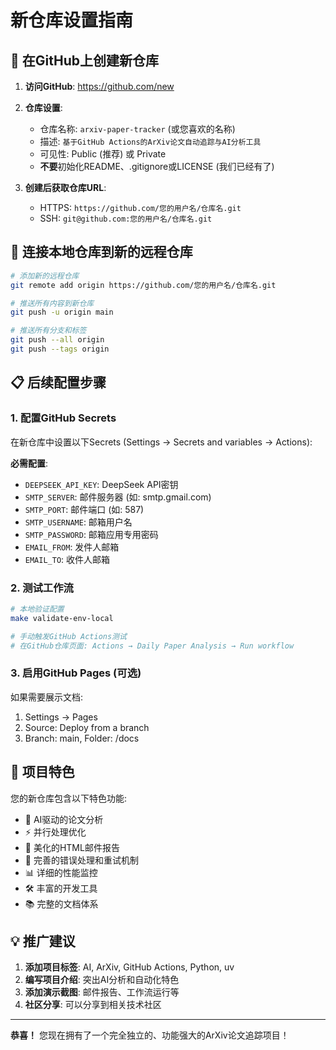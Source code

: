 # 新仓库设置指南

## 🚀 在GitHub上创建新仓库

1. **访问GitHub**: https://github.com/new
2. **仓库设置**:
   - 仓库名称: `arxiv-paper-tracker` (或您喜欢的名称)
   - 描述: `基于GitHub Actions的ArXiv论文自动追踪与AI分析工具`
   - 可见性: Public (推荐) 或 Private
   - **不要**初始化README、.gitignore或LICENSE (我们已经有了)

3. **创建后获取仓库URL**: 
   - HTTPS: `https://github.com/您的用户名/仓库名.git`
   - SSH: `git@github.com:您的用户名/仓库名.git`

## 🔗 连接本地仓库到新的远程仓库

```bash
# 添加新的远程仓库
git remote add origin https://github.com/您的用户名/仓库名.git

# 推送所有内容到新仓库
git push -u origin main

# 推送所有分支和标签
git push --all origin
git push --tags origin
```

## 📋 后续配置步骤

### 1. 配置GitHub Secrets
在新仓库中设置以下Secrets (Settings → Secrets and variables → Actions):

**必需配置**:
- `DEEPSEEK_API_KEY`: DeepSeek API密钥
- `SMTP_SERVER`: 邮件服务器 (如: smtp.gmail.com)
- `SMTP_PORT`: 邮件端口 (如: 587)
- `SMTP_USERNAME`: 邮箱用户名
- `SMTP_PASSWORD`: 邮箱应用专用密码
- `EMAIL_FROM`: 发件人邮箱
- `EMAIL_TO`: 收件人邮箱

### 2. 测试工作流
```bash
# 本地验证配置
make validate-env-local

# 手动触发GitHub Actions测试
# 在GitHub仓库页面: Actions → Daily Paper Analysis → Run workflow
```

### 3. 启用GitHub Pages (可选)
如果需要展示文档:
1. Settings → Pages
2. Source: Deploy from a branch
3. Branch: main, Folder: /docs

## 🎯 项目特色

您的新仓库包含以下特色功能:
- 🤖 AI驱动的论文分析
- ⚡ 并行处理优化
- 📧 美化的HTML邮件报告
- 🔧 完善的错误处理和重试机制
- 📊 详细的性能监控
- 🛠️ 丰富的开发工具
- 📚 完整的文档体系

## 💡 推广建议

1. **添加项目标签**: AI, ArXiv, GitHub Actions, Python, uv
2. **编写项目介绍**: 突出AI分析和自动化特色
3. **添加演示截图**: 邮件报告、工作流运行等
4. **社区分享**: 可以分享到相关技术社区

---

**恭喜！** 您现在拥有了一个完全独立的、功能强大的ArXiv论文追踪项目！
